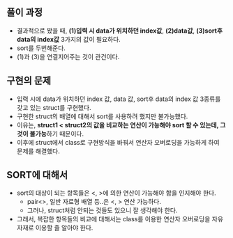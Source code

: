 ## 풀이 과정
  - 결과적으로 봤을 때, **(1)입력 시 data가 위치하던 index값**, **(2)data값**, **(3)sort후 data의 index값** 3가지의 값이 필요하다.
  - sort를 두번해준다.
  - (1)과 (3)을 연결지어주는 것이 관건이다.

## 구현의 문제
  - 입력 시에 data가 위치하던 index 값, data 값, sort후 data의 index 값 3종류를 갖고 있는 struct를 구현했다.
  - 구현한 struct의 배열에 대해서 sort를 사용하려 했지만 불가능했다. 
  - 이유는, **struct1 < struct2의 값을 비교하는 연산이 가능해야 sort 할 수 있는데, 그것이 불가능**하기 때문이다.
  - 이후에 struct에서 class로 구현방식을 바꿔서 연산자 오버로딩을 가능하게 하여 문제를 해결했다.

## SORT에 대해서
  - sort의 대상이 되는 항목들은 <, >에 의한 연산이 가능해야 함을 인지해야 한다.
    - pair<>, 일반 자료형 배열 등..은 <, > 연산 가능하다.
    - 그러나, struct처럼 안되는 것들도 있으니 잘 생각해야 한다.
  - 그래서, 복잡한 항목들의 비교에 대해서는 class를 이용한 연산자 오버로딩을 자유자재로 이용할 줄 알아야 한다.
